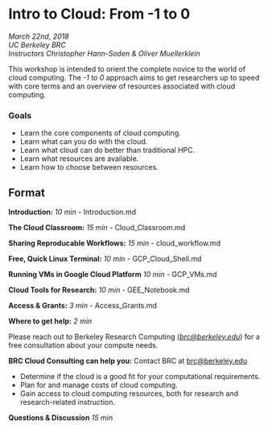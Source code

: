 # Intro to Cloud: From -1 to 0
*March 22nd, 2018*  
*UC Berkeley BRC*  
*Instructors Christopher Hann-Soden & Oliver Muellerklein*

This workshop is intended to orient the complete novice to the world of cloud computing. The *-1 to 0* approach aims to get researchers up to speed with core terms and an overview of resources associated with cloud computing.  

### Goals
- Learn the core components of cloud computing.
- Learn what can you do with the cloud.
- Learn what cloud can do better than traditional HPC.
- Learn what resources are available.
- Learn how to choose between resources.

## Format

**Introduction:** *10 min* -  Introduction.md

**The Cloud Classroom:** *15 min* - Cloud_Classroom.md

**Sharing Reproducable Workflows:** *15 min* - cloud_workflow.md

**Free, Quick Linux Terminal:** *10 min* - GCP_Cloud_Shell.md

**Running VMs in Google Cloud Platform** *10 min* - GCP_VMs.md

**Cloud Tools for Research:** *10 min* - GEE_Notebook.md

**Access & Grants:** *3 min* - Access_Grants.md

**Where to get help:** *2 min*  

Please reach out to Berkeley Research Computing (*brc@berkeley.edu*) for a free consultation about your compute needs.

**BRC Cloud Consulting can help you:**
Contact BRC at brc@berkeley.edu 

- Determine if the cloud is a good fit for your computational requirements.
- Plan for and manage costs of cloud computing.
- Gain access to cloud computing resources, both for research and research-related instruction.
 

**Questions & Discussion** *15 min*
